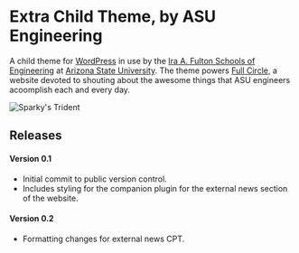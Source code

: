 # Extra Child Theme, by ASU Engineering
A child theme for [WordPress](http://wordpress.org) in use by the [Ira A. Fulton Schools of Engineering](http://engineering.asu.edu) at [Arizona State University](http://asu.edu). The theme powers [Full Circle](https://fullcircle.asu.edu), a website devoted to shouting about the awesome things that ASU engineers acoomplish each and every day.

![Sparky's Trident](https://brandguide.asu.edu/sites/default/files/styles/panopoly_image_original/public/asu_brandhq_images_master_pitchfork_0.png?itok=CdnAzLZW)

## Releases ##

#### Version 0.1 ####
* Initial commit to public version control.
* Includes styling for the companion plugin for the external news section of the website.

#### Version 0.2 ####
* Formatting changes for external news CPT.
